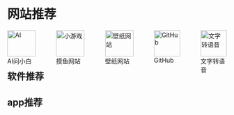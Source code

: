 # 网站推荐

<div style="display: flex; justify-content: space-between; align-items: center;">
  <a href="https://www.wenxiaobai.com/" target="_blank" style="display: inline-block; width: 65px; height: 60px;  position: relative; text-decoration:none">
    <img src="https://files.codelife.cc/icons/wenxiaobai.png?x-oss-process=image/resize,limit_0,m_fill,w_100,h_100/quality,q_92/format,webp" alt="AI" style="width: 100%; height: 100%; object-fit: contain; transition: transform 0.3s ease;" onmouseover="this.style.transform='scale(1.1)'" onmouseout="this.style.transform='scale(1)'">
    AI问小白
  </a>
  <a href="https://poki.com/zh" target="_blank" style="display: inline-block; width: 65px; height: 60px;position: relative;text-decoration:none">
    <img src="https://files.codelife.cc/website/5b4eb3c8b8148e442cb18f62.png?x-oss-process=image/resize,limit_0,m_fill,w_100,h_100/quality,q_92/format,webp" alt="小游戏" style="width: 100%; height: 100%; object-fit: contain; transition: transform 0.3s ease;" onmouseover="this.style.transform='scale(1.1)'" onmouseout="this.style.transform='scale(1)'">
    摸鱼网站
  </a>
  <a href="https://haowallpaper.com/homeView" target="_blank" style="display: inline-block; width: 65px; height: 60px; position: relative;text-decoration:none">
    <img src="https://haowallpaper.com/favicon.ico" alt="壁纸网站" style="width: 100%; height: 100%; object-fit: contain; transition: transform 0.3s ease;" onmouseover="this.style.transform='scale(1.1)'" onmouseout="this.style.transform='scale(1)'">
    壁纸网站
  </a>
  <a href="https://hellogithub.com/" target="_blank" style=" width: 60px; height: 60px; text-decoration:none">
    <img src="https://hellogithub.com/favicon/apple-icon-57x57.png" alt="GitHub" style="width: 100%; height: 100%; object-fit: contain; transition: transform 0.3s ease;" onmouseover="this.style.transform='scale(1.1)'" onmouseout="this.style.transform='scale(1)'">
    GitHub
  </a>

  <a href="https://ttsmaker.cn/" target="_blank" style=" width: 60px; height: 60px; text-decoration:none">
    <img src="https://ttsmaker.cn/static/v3_theme_01_asset/logo/favicon.ico?version=3" alt="文字转语音" style="width: 100%; height: 100%; object-fit: contain; transition: transform 0.3s ease;" onmouseover="this.style.transform='scale(1.1)'" onmouseout="this.style.transform='scale(1)'">
    文字转语音
  </a>

  
</div>


## 软件推荐





## app推荐
